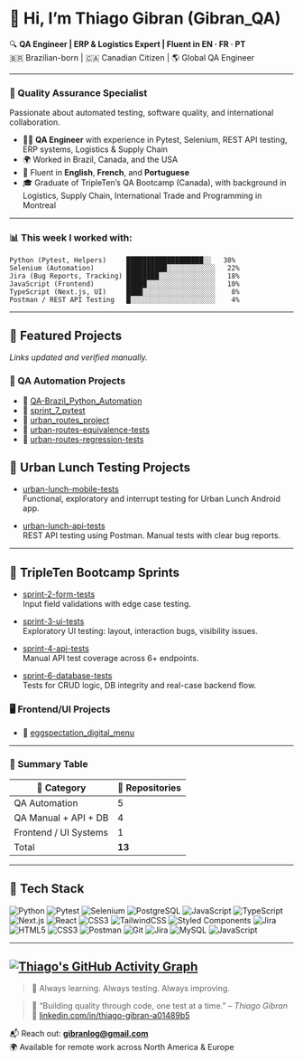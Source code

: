 # 👋 Hi, I’m Thiago Gibran (Gibran_QA)

🔍 **QA Engineer | ERP & Logistics Expert | Fluent in EN · FR · PT**  
🇧🇷 Brazilian-born | 🇨🇦 Canadian Citizen | 🌎 Global QA Engineer

---

### 🧪 Quality Assurance Specialist

Passionate about automated testing, software quality, and international collaboration.

- 👨‍💻 **QA Engineer** with experience in Pytest, Selenium, REST API testing, ERP systems, Logistics & Supply Chain  
- 🌍 Worked in Brazil, Canada, and the USA  
- 💬 Fluent in **English**, **French**, and **Portuguese**  
- 🎓 Graduate of TripleTen’s QA Bootcamp (Canada), with background in Logistics, Supply Chain, International Trade and Programming in Montreal  

---

### 📊 This week I worked with:

```
Python (Pytest, Helpers)     ███████████████████░░   38%
Selenium (Automation)        ██████████░░░░░░░░░░░░   22%
Jira (Bug Reports, Tracking) ████████░░░░░░░░░░░░░░   18%
JavaScript (Frontend)        █████░░░░░░░░░░░░░░░░░   10%
TypeScript (Next.js, UI)     ████░░░░░░░░░░░░░░░░░░    8%
Postman / REST API Testing   █░░░░░░░░░░░░░░░░░░░░░    4%
```

---

## 🚀 Featured Projects

*Links updated and verified manually.*

### 🧪 QA Automation Projects

- 🔹 [QA-Brazil_Python_Automation](https://github.com/Gibran-T/QA-Brazil_Python_Automation)
- 🔹 [sprint_7_pytest](https://github.com/Gibran-T/sprint_7_pytest)
- 🔹 [urban_routes_project](https://github.com/Gibran-T/urban_routes_project)
- 🔹 [urban-routes-equivalence-tests](https://github.com/Gibran-T/urban-routes-equivalence-tests)
- 🔹 [urban-routes-regression-tests](https://github.com/Gibran-T/urban-routes-regression-tests)

## 📱 Urban Lunch Testing Projects

- [urban-lunch-mobile-tests](https://github.com/Gibran-T/sprint_5_urban_lunch_mobile_app-types)  
  Functional, exploratory and interrupt testing for Urban Lunch Android app.

- [urban-lunch-api-tests](https://github.com/Gibran-T/sprint_4_urban_routes_API_testing)  
  REST API testing using Postman. Manual tests with clear bug reports.

---

## 📘 TripleTen Bootcamp Sprints

- [sprint-2-form-tests](https://github.com/Gibran-T/sprint_2_urban_routes_test_design)  
  Input field validations with edge case testing.

- [sprint-3-ui-tests](https://github.com/Gibran-T/sprint_3_urban_routes_web_tests)  
  Exploratory UI testing: layout, interaction bugs, visibility issues.

- [sprint-4-api-tests](https://github.com/Gibran-T/sprint_4_urban_routes_API_testing)  
  Manual API test coverage across 6+ endpoints.

- [sprint-6-database-tests](https://github.com/Gibran-T/sprint_6_banco_de_Dados_logs_urban_routes)  
  Tests for CRUD logic, DB integrity and real-case backend flow.
### 🖥️ Frontend/UI Projects

- 🔹 [eggspectation_digital_menu](https://github.com/Gibran-T/eggspectation_digital_menu)


---

### 🧪 Summary Table

| 🧪 Category              | 📁 Repositories |
|-------------------------|----------------|
| QA Automation           | 5              |
| QA Manual + API + DB    | 4              |
| Frontend / UI Systems   | 1              |
| Total                   | **13**         |

---

## 🧰 Tech Stack

![Python](https://img.shields.io/badge/Python-3670A0?style=for-the-badge&logo=python&logoColor=fff)
![Pytest](https://img.shields.io/badge/Pytest-0A0A0A?style=for-the-badge&logo=pytest&logoColor=white)
![Selenium](https://img.shields.io/badge/Selenium-43B02A?style=for-the-badge&logo=selenium&logoColor=white)
![PostgreSQL](https://img.shields.io/badge/PostgreSQL-316192?style=for-the-badge&logo=postgresql&logoColor=white)
![JavaScript](https://img.shields.io/badge/JavaScript-323330?style=for-the-badge&logo=javascript&logoColor=F7DF1E)
![TypeScript](https://img.shields.io/badge/TypeScript-007ACC?style=for-the-badge&logo=typescript&logoColor=white)
![Next.js](https://img.shields.io/badge/Next.js-000?style=for-the-badge&logo=next.js&logoColor=white)
![React](https://img.shields.io/badge/React-20232A?style=for-the-badge&logo=react&logoColor=61DAFB)
![CSS3](https://img.shields.io/badge/CSS3-1572B6?style=for-the-badge&logo=css3&logoColor=white)
![TailwindCSS](https://img.shields.io/badge/Tailwind_CSS-38B2AC?style=for-the-badge&logo=tailwind-css&logoColor=white)
![Styled Components](https://img.shields.io/badge/styled--components-DB7093?style=for-the-badge&logo=styled-components&logoColor=white)
![Jira](https://img.shields.io/badge/Jira-0052CC?style=for-the-badge&logo=jira&logoColor=white)
![HTML5](https://img.shields.io/badge/HTML5-E34F26?style=for-the-badge&logo=html5&logoColor=white)
![CSS3](https://img.shields.io/badge/CSS3-1572B6?style=for-the-badge&logo=css3&logoColor=white)
![Postman](https://img.shields.io/badge/Postman-FF6C37?style=for-the-badge&logo=postman&logoColor=white)
![Git](https://img.shields.io/badge/Git-F05032?style=for-the-badge&logo=git&logoColor=white)
![Jira](https://img.shields.io/badge/Jira-0052CC?style=for-the-badge&logo=jira&logoColor=white)
![MySQL](https://img.shields.io/badge/MySQL-4479A1?style=for-the-badge&logo=mysql&logoColor=white)
![JavaScript](https://img.shields.io/badge/JavaScript-F7DF1E?style=for-the-badge&logo=javascript&logoColor=black)

---
[![Thiago's GitHub Activity Graph](https://github-readme-activity-graph.vercel.app/graph?username=Gibran-T&theme=github-compact)](https://github.com/ashutosh00710/github-readme-activity-graph)
---
> 🧠 Always learning. Always testing. Always improving.

> 🧩 “Building quality through code, one test at a time.” – *Thiago Gibran*  
> 🔗 [linkedin.com/in/thiago-gibran-a01489b5](https://www.linkedin.com/in/thiago-gibran-a01489b5)

📬 Reach out: **[gibranlog@gmail.com](mailto:gibranlog@gmail.com)**  
🌍 Available for remote work across North America & Europe
